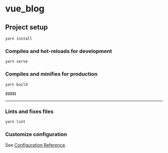# vue_blog

## Project setup
```
yarn install
```

### Compiles and hot-reloads for development
```
yarn serve
```

### Compiles and minifies for production
```
yarn build
```
~~111111~~

---

### Lints and fixes files
```
yarn lint
```

### Customize configuration
See [Configuration Reference](https://cli.vuejs.org/config/).
